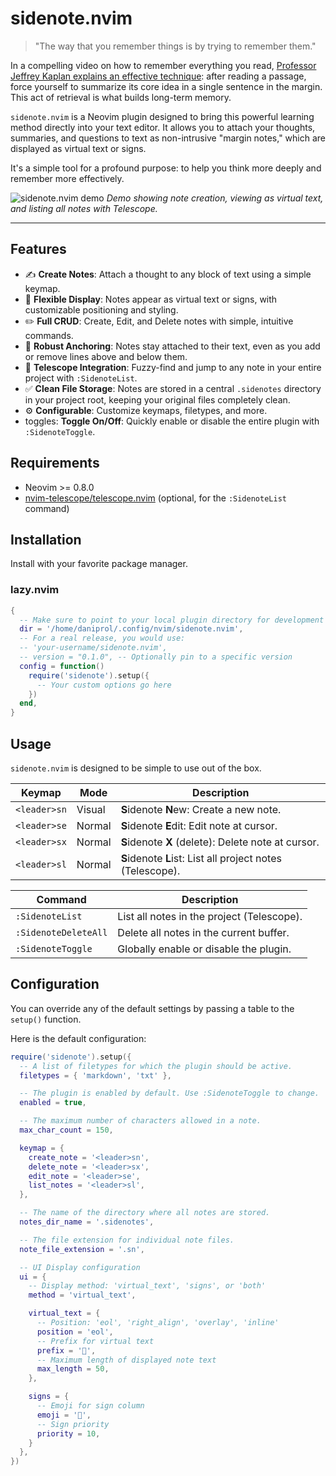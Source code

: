 # sidenote.nvim

> "The way that you remember things is by trying to remember them."

In a compelling video on how to remember everything you read, [Professor Jeffrey Kaplan explains an effective technique](https://www.youtube.com/watch?v=uiNB-6SuqVA): after reading a passage, force yourself to summarize its core idea in a single sentence in the margin. This act of retrieval is what builds long-term memory.

`sidenote.nvim` is a Neovim plugin designed to bring this powerful learning method directly into your text editor. It allows you to attach your thoughts, summaries, and questions to text as non-intrusive "margin notes," which are displayed as virtual text or signs.

It's a simple tool for a profound purpose: to help you think more deeply and remember more effectively.

![sidenote.nvim demo](https://user-images.githubusercontent.com/2336198/263520003-735133b8-5f31-4a23-935a-5459a559ac2d.gif)
*Demo showing note creation, viewing as virtual text, and listing all notes with Telescope.*

---

## Features

-   ✍️ **Create Notes**: Attach a thought to any block of text using a simple keymap.
-   👀 **Flexible Display**: Notes appear as virtual text or signs, with customizable positioning and styling.
-   ✏️ **Full CRUD**: Create, Edit, and Delete notes with simple, intuitive commands.
-   🧠 **Robust Anchoring**: Notes stay attached to their text, even as you add or remove lines above and below them.
-   🔭 **Telescope Integration**: Fuzzy-find and jump to any note in your entire project with `:SidenoteList`.
-   ✅ **Clean File Storage**: Notes are stored in a central `.sidenotes` directory in your project root, keeping your original files completely clean.
-   ⚙️ **Configurable**: Customize keymaps, filetypes, and more.
-    toggles: **Toggle On/Off**: Quickly enable or disable the entire plugin with `:SidenoteToggle`.

## Requirements

-   Neovim >= 0.8.0
-   [nvim-telescope/telescope.nvim](https://github.com/nvim-telescope/telescope.nvim) (optional, for the `:SidenoteList` command)

## Installation

Install with your favorite package manager.

### lazy.nvim

```lua
{
  -- Make sure to point to your local plugin directory for development
  dir = '/home/daniprol/.config/nvim/sidenote.nvim',
  -- For a real release, you would use:
  -- 'your-username/sidenote.nvim',
  -- version = "0.1.0", -- Optionally pin to a specific version
  config = function()
    require('sidenote').setup({
      -- Your custom options go here
    })
  end,
}
```

## Usage

`sidenote.nvim` is designed to be simple to use out of the box.

| Keymap          | Mode   | Description                                |
| --------------- | ------ | ------------------------------------------ |
| `<leader>sn`    | Visual | **S**idenote **N**ew: Create a new note.   |
| `<leader>se`    | Normal | **S**idenote **E**dit: Edit note at cursor.  |
| `<leader>sx`    | Normal | **S**idenote **X** (delete): Delete note at cursor. |
| `<leader>sl`    | Normal | **S**idenote **L**ist: List all project notes (Telescope). |

| Command             | Description                               |
| ------------------- | ----------------------------------------- |
| `:SidenoteList`     | List all notes in the project (Telescope). |
| `:SidenoteDeleteAll`| Delete all notes in the current buffer.   |
| `:SidenoteToggle`   | Globally enable or disable the plugin.    |


## Configuration

You can override any of the default settings by passing a table to the `setup()` function.

Here is the default configuration:

```lua
require('sidenote').setup({
  -- A list of filetypes for which the plugin should be active.
  filetypes = { 'markdown', 'txt' },

  -- The plugin is enabled by default. Use :SidenoteToggle to change.
  enabled = true,

  -- The maximum number of characters allowed in a note.
  max_char_count = 150,

  keymap = {
    create_note = '<leader>sn',
    delete_note = '<leader>sx',
    edit_note = '<leader>se',
    list_notes = '<leader>sl',
  },

  -- The name of the directory where all notes are stored.
  notes_dir_name = '.sidenotes',

  -- The file extension for individual note files.
  note_file_extension = '.sn',

  -- UI Display configuration
  ui = {
    -- Display method: 'virtual_text', 'signs', or 'both'
    method = 'virtual_text',

    virtual_text = {
      -- Position: 'eol', 'right_align', 'overlay', 'inline'
      position = 'eol',
      -- Prefix for virtual text
      prefix = '📝',
      -- Maximum length of displayed note text
      max_length = 50,
    },

    signs = {
      -- Emoji for sign column
      emoji = '📝',
      -- Sign priority
      priority = 10,
    }
  },
})
```